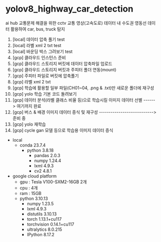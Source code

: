 # yolov8_highway_car_detection
ai hub 교통문제 해결을 위한 cctv 교통 영상(고속도로) 데이터 내 수도권 영동선 데이터 활용하여 car, bus, truck 탐지

1. [local] 데이터 압축 풀기 test
2. [local] 라벨 xml 2 txt test
3. [local] 바운딩 박스 그려보기 test
4. [gcp] 클라우드 인스턴스 준비
5. [gcp] 클라우드 스토리지 버킷에 데이터 압축파일 업로드
6. [gcp] 클라우드 스토리지 버킷과 주피터 폴더 연동(mount)
7. [gcp] 주피터 파일로 버킷에 압축풀기
8. [gcp] 라벨 xml 2 txt
9. [gcp] 학습에 활용할 일부 파일(CH01~04, .png & .txt)만 새로운 폴더에 재구성
10. [gcp] yolo 학습 기본 코드 돌려보기
11. [gcp] 데이터 분석(라벨 클래스 비율 등)으로 학습시킬 이미지 데이터 선별 ------> 여기까지 완료
12. [gcp] 버스 & 배경 이미지 데이터 증식 및 재구성 ----------------------------> 준비 중
13. [gcp] yolo 재학습
14. [gcp] cycle gan 모델 등으로 학습용 이미지 데이터 증식

- local
  - conda 23.7.4
    - python 3.8.18
      - pandas 2.0.3
      - numpy 1.24.4
      - lxml 4.9.3
      - cv2 4.8.1
- google cloud platform
  - gpu : Tesla V100-SXM2-16GB 2개
  - cpu : 4개
  - ram : 15GB
  - python 3.10.13
    - numpy 1.23.5
    - lxml 4.9.3
    - distutils 3.10.13
    - torch 1.13.1+cu117
    - torchvision 0.14.1+cu117
    - ultralytics 8.0.215
    - IPython 8.17.2
